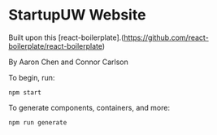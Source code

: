 # StartupUW Website

Built upon this [react-boilerplate].(https://github.com/react-boilerplate/react-boilerplate)

By Aaron Chen and Connor Carlson

To begin, run: 

`npm start`
    
To generate components, containers, and more:

`npm run generate`


    

